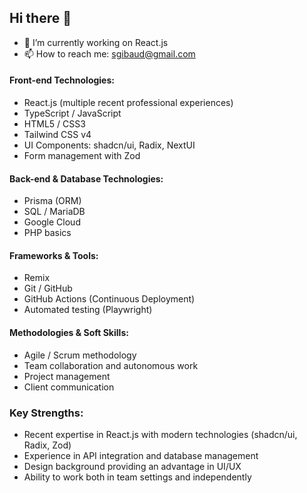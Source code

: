 ## Hi there 👋

- 🔭 I’m currently working on React.js
- 📫 How to reach me: sgibaud@gmail.com

<!--
**sgibaud/sgibaud** is a ✨ _special_ ✨ repository because its `README.md` (this file) appears on your GitHub profile.

Here are some ideas to get you started:


- 🌱 I’m currently learning ...
- 👯 I’m looking to collaborate on ...
- 🤔 I’m looking for help with ...
- 💬 Ask me about ...

- 😄 Pronouns: ...
- ⚡ Fun fact: ...
-->


#### Front-end Technologies:

- React.js (multiple recent professional experiences)
- TypeScript / JavaScript
- HTML5 / CSS3
- Tailwind CSS v4
- UI Components: shadcn/ui, Radix, NextUI
- Form management with Zod

#### Back-end & Database Technologies:

- Prisma (ORM)
- SQL / MariaDB
- Google Cloud
- PHP basics

#### Frameworks & Tools:

- Remix
- Git / GitHub
- GitHub Actions (Continuous Deployment)
- Automated testing (Playwright)

#### Methodologies & Soft Skills:

- Agile / Scrum methodology
- Team collaboration and autonomous work
- Project management
- Client communication

### Key Strengths:

- Recent expertise in React.js with modern technologies (shadcn/ui, Radix, Zod)
- Experience in API integration and database management
- Design background providing an advantage in UI/UX
- Ability to work both in team settings and independently
